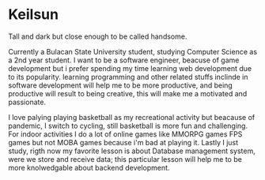 # Keilsun
Tall and dark but close enough to be called handsome.


Currently a Bulacan State University student, studying Computer Science as a 2nd year student.
I want to be a software engineer, beacuse of game development but i prefer spending my time learning web development due to its popularity. 
learning programming and other related stuffs inclinde in software development will help me to be more productive, and being productive will result to being creative, this will make me a motivated and passionate.

I love palying playing basketball as my recreational activity but beacause of pandemic, I switch to cycling, still basketball is more fun and challenging.
For indoor activities I do a lot of online games like MMORPG games FPS games but not MOBA games because i'm bad at playing it.
Lastly I just study, rigth now my favorite lesson is about Database management system, were we store and receive data; this particular lesson will help me to be more knolwedgable about backend development. 
